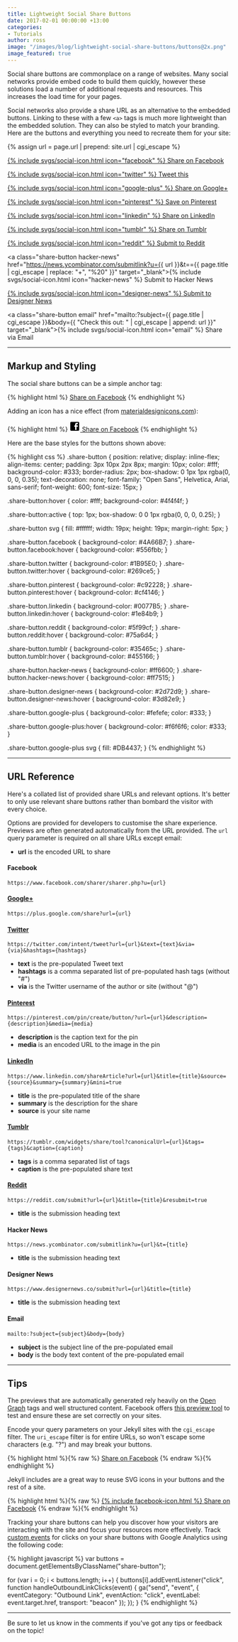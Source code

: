 ```yaml
---
title: Lightweight Social Share Buttons
date: 2017-02-01 00:00:00 +13:00
categories:
- Tutorials
author: ross
image: "/images/blog/lightweight-social-share-buttons/buttons@2x.png"
image_featured: true
---
```


Social share buttons are commonplace on a range of websites. Many social networks provide embed code to build them quickly, however these solutions load a number of additional requests and resources. This increases the load time for your pages.

Social networks also provide a share URL as an alternative to the embedded buttons. Linking to these with a few `<a>` tags is much more lightweight than the embedded solution. They can also be styled to match your branding. Here are the buttons and everything you need to recreate them for your site:

{% assign url = page.url | prepend: site.url | cgi_escape %}

<div class="well">
<a class="share-button facebook" href="https://www.facebook.com/sharer/sharer.php?u={{ url }}" target="_blank">{% include svgs/social-icon.html icon="facebook" %} Share on Facebook</a>

<a class="share-button twitter" href="https://twitter.com/intent/tweet?url={{ url }}&amp;text={{ page.title | markdownify | strip_html | cgi_escape }}%20on%20{{ site.title | cgi_escape }}&amp;via=CloudCannon" target="_blank">{% include svgs/social-icon.html icon="twitter" %} Tweet this</a>

<a class="share-button google-plus" href="https://plus.google.com/share?url={{ url }}" target="_blank">{% include svgs/social-icon.html icon="google-plus" %} Share on Google+</a>

<a class="share-button pinterest" href="https://pinterest.com/pin/create/button/?url={{ url }}&description={{ page.title | cgi_escape }}&media={{ page.image | prepend: site.url | cgi_escape }}" target="_blank">{% include svgs/social-icon.html icon="pinterest" %} Save on Pinterest</a>

<a class="share-button linkedin" href="https://www.linkedin.com/shareArticle?url={{ url }}&title={{ page.title | cgi_escape }}&source=CloudCannon&mini=true" target="_blank">{% include svgs/social-icon.html icon="linkedin" %} Share on LinkedIn</a>

<a class="share-button tumblr" href="
https://tumblr.com/widgets/share/tool?canonicalUrl={{ url }}&tags=jekyll,webdev,webdesign&caption={{ page.title | cgi_escape}}" target="_blank">{% include svgs/social-icon.html icon="tumblr" %} Share on Tumblr</a>

<a class="share-button reddit" href="https://reddit.com/submit?url={{ url }}&title={{ page.title | cgi_escape }}&resubmit=true" target="_blank">{% include svgs/social-icon.html icon="reddit" %} Submit to Reddit</a>

<a class="share-button hacker-news" href="https://news.ycombinator.com/submitlink?u={{ url }}&t=={{ page.title | cgi_escape | replace: "+", "%20" }}" target="_blank">{% include svgs/social-icon.html icon="hacker-news" %} Submit to Hacker News</a>

<a class="share-button designer-news" href="https://www.designernews.co/submit?url={{ url }}&title={{ page.title | cgi_escape }}" target="_blank">{% include svgs/social-icon.html icon="designer-news" %} Submit to Designer News</a>

<a class="share-button email" href="mailto:?subject={{ page.title | cgi_escape }}&body={{ "Check this out: " | cgi_escape | append: url }}" target="_blank">{% include svgs/social-icon.html icon="email" %} Share via Email</a>
</div>

<!-- ![Social icons on a phone](/images/blog/lightweight-social-share-buttons/social-icon-grid.jpg){: srcset="/images/blog/lightweight-social-share-buttons/social-icon-grid.jpg 800w, /images/blog/lightweight-social-share-buttons/social-icon-grid@2x.jpg 1600w"} -->

---

## Markup and Styling

The social share buttons can be a simple anchor tag:

{% highlight html %}
<a href="https://www.facebook.com/sharer/sharer.php?u=http%3A%2F%2Fexample.com%2F"
  class="share-button facebook"
  target="_blank">Share on Facebook</a>
{% endhighlight %}

Adding an icon has a nice effect (from [materialdesignicons.com](https://materialdesignicons.com/)):

{% highlight html %}
<a href="https://www.facebook.com/sharer/sharer.php?u=http%3A%2F%2Fexample.com%2F"
  class="share-button facebook"
  target="_blank">
    <svg fill="#000000"
      height="24"
      viewBox="0 0 24 24"
      width="24"
      xmlns="http://www.w3.org/2000/svg"><path d="M19,4V7H17A1,1 0 0,0 16,8V10H19V13H16V20H13V13H11V10H13V7.5C13,5.56 14.57,4 16.5,4M20,2H4A2,2 0 0,0 2,4V20A2,2 0 0,0 4,22H20A2,2 0 0,0 22,20V4C22,2.89 21.1,2 20,2Z" /></svg> Share on Facebook</a>
{% endhighlight %}

Here are the base styles for the buttons shown above:

{% highlight css %}
.share-button {
  position: relative;
  display: inline-flex;
  align-items: center;
  padding: 3px 10px 2px 8px;
  margin: 10px;
  color: #fff;
  background-color: #333;
  border-radius: 2px;
  box-shadow: 0 1px 1px rgba(0, 0, 0, 0.35);
  text-decoration: none;
  font-family: "Open Sans", Helvetica, Arial, sans-serif;
  font-weight: 600;
  font-size: 15px;
}

.share-button:hover {
  color: #fff;
  background-color: #4f4f4f;
}

.share-button:active {
  top: 1px;
  box-shadow: 0 0 1px rgba(0, 0, 0, 0.25);
}

.share-button svg {
  fill: #ffffff;
  width: 19px;
  height: 19px;
  margin-right: 5px;
}

.share-button.facebook { background-color: #4A66B7; }
.share-button.facebook:hover { background-color: #556fbb; }

.share-button.twitter { background-color: #1B95E0; }
.share-button.twitter:hover { background-color: #269ce5; }

.share-button.pinterest { background-color: #c92228; }
.share-button.pinterest:hover { background-color: #cf4146; }

.share-button.linkedin { background-color: #0077B5; }
.share-button.linkedin:hover { background-color: #1e84b9; }

.share-button.reddit { background-color: #5f99cf; }
.share-button.reddit:hover { background-color: #75a6d4; }

.share-button.tumblr { background-color: #35465c; }
.share-button.tumblr:hover { background-color: #455166; }

.share-button.hacker-news { background-color: #ff6600; }
.share-button.hacker-news:hover { background-color: #ff7515; }

.share-button.designer-news { background-color: #2d72d9; }
.share-button.designer-news:hover { background-color: #3d82e9; }

.share-button.google-plus {
  background-color: #fefefe;
  color: #333;
}

.share-button.google-plus:hover {
  background-color: #f6f6f6;
  color: #333;
}

.share-button.google-plus svg {
  fill: #DB4437;
}
{% endhighlight %}

---

## URL Reference

Here's a collated list of provided share URLs and relevant options. It's better to only use relevant share buttons rather than bombard the visitor with every choice.

Options are provided for developers to customise the share experience. Previews are often generated automatically from the URL provided. The `url` query parameter is required on all share URLs except email:

* **url** is the encoded URL to share

#### Facebook

`https://www.facebook.com/sharer/sharer.php?u={url}`

#### [Google+](https://developers.google.com/+/web/share/#share-link)

`https://plus.google.com/share?url={url}`

#### [Twitter](https://dev.twitter.com/web/tweet-button/web-intent)

`https://twitter.com/intent/tweet?url={url}&text={text}&via={via}&hashtags={hashtags}`

* **text** is the pre-populated Tweet text
* **hashtags** is a comma separated list of pre-populated hash tags (without "#")
* **via** is the Twitter username of the author or site (without "@")

#### [Pinterest](https://developers.pinterest.com/docs/widgets/save/)

`https://pinterest.com/pin/create/button/?url={url}&description={description}&media={media}`

* **description** is the caption text for the pin
* **media** is an encoded URL to the image in the pin

#### [LinkedIn](https://developer.linkedin.com/docs/share-on-linkedin)

`https://www.linkedin.com/shareArticle?url={url}&title={title}&source={source}&summary={summary}&mini=true`

* **title** is the pre-populated title of the share
* **summary** is the description for the share
* **source** is your site name

#### [Tumblr](https://www.tumblr.com/docs/en/share_button#custom-button)

`https://tumblr.com/widgets/share/tool?canonicalUrl={url}&tags={tags}&caption={caption}`

* **tags** is a comma separated list of tags
* **caption** is the pre-populated share text

#### [Reddit](https://www.reddit.com/dev/api#POST_api_submit)

`https://reddit.com/submit?url={url}&title={title}&resubmit=true`

* **title** is the submission heading text

#### Hacker News

`https://news.ycombinator.com/submitlink?u={url}&t={title}`

* **title** is the submission heading text

#### Designer News

`https://www.designernews.co/submit?url={url}&title={title}`

* **title** is the submission heading text

#### Email

`mailto:?subject={subject}&body={body}`

* **subject** is the subject line of the pre-populated email
* **body** is the body text content of the pre-populated email

---

## Tips

The previews that are automatically generated rely heavily on the [Open Graph](http://ogp.me/) tags and well structured content. Facebook offers [this preview tool](https://developers.facebook.com/tools/debug/og/object/) to test and ensure these are set correctly on your sites.

Encode your query parameters on your Jekyll sites with the `cgi_escape` filter. The `uri_escape` filter is for entire URLs, so won't escape some characters (e.g. "?") and may break your buttons.

{% highlight html %}{% raw %}
<a class="share-button facebook" href="https://www.facebook.com/sharer/sharer.php?u={{ page.url | prepend: site.url | cgi_escape }}" target="_blank">Share on Facebook</a>
{% endraw %}{% endhighlight %}

Jekyll includes are a great way to reuse SVG icons in your buttons and the rest of a site.

{% highlight html %}{% raw %}
<a class="share-button facebook" href="https://www.facebook.com/sharer/sharer.php?u={{ page.url | prepend: site.url | cgi_escape }}" target="_blank">{% include facebook-icon.html %} Share on Facebook</a>
{% endraw %}{% endhighlight %}

Tracking your share buttons can help you discover how your visitors are interacting with the site and focus your resources more effectively. Track [custom events](https://developers.google.com/analytics/devguides/collection/analyticsjs/events) for clicks on your share buttons with Google Analytics using the following code:

{% highlight javascript %}
var buttons = document.getElementsByClassName("share-button");

for (var i = 0; i < buttons.length; i++) {
  buttons[i].addEventListener("click", function handleOutboundLinkClicks(event) {
    ga("send", "event", {
      eventCategory: "Outbound Link",
      eventAction: "click",
      eventLabel: event.target.href,
      transport: "beacon"
    });
  });
}
{% endhighlight %}

---

Be sure to let us know in the comments if you've got any tips or feedback on the topic!